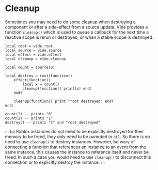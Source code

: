 # Cleanup

Sometimes you may need to do some cleanup when destroying a component or after
a side-effect from a source update. Vide provides a function `cleanup()` which
is used to queue a callback for the next time a reactive scope is rerun or
destroyed, or when a stable scope is destroyed.

```luau
local root = vide.root
local source = vide.source
local effect = vide.effect
local cleanup = vide.cleanup

local count = source(0)

local destroy = root(function()
    effect(function()
        local x = count()
        cleanup(function() print(x) end)
    end)

    cleanup(function() print "root destroyed" end)
end)

count(1) -- prints "0"
count(2) -- prints "1"
destroy() -- prints "2" and "root destroyed"
```

::: tip
Roblox instances do not need to be explicitly destroyed for their
memory to be freed, they only need to be parented to `nil`. So there is no
need to use `cleanup()` to destroy instances. However, be wary of connecting
a function that references an instance to an event from the same instance,
this causes the instance to reference itself and never be freed. In such a case
you would need to use `cleanup()` to disconnect this connection or to explicitly
destroy the instance.
:::
